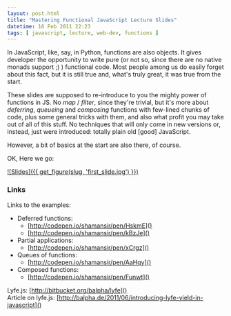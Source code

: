 ```yaml
---
layout: post.html
title: "Mastering Functional JavaScript Lecture Slides"
datetime: 16 Feb 2011 22:23
tags: [ javascript, lecture, web-dev, functions ]
---
```


In JavaScript, like, say, in Python, functions are also objects. It gives developer the opportunity to write pure (or not so, since there are no native monads support ;) ) functional code. Most people among us do easily forget about this fact, but it is still true and, what's truly great, it was true from the start.

These slides are supposed to re-introduce to you the mighty power of functions in JS. No _map_ / _filter_, since they're trivial, but it's more about _deferring_, _queueing_ and _composing_ functions with few-lined chunks of code, plus some general tricks with them, and also what profit you may take out of all of this stuff. No techniques that will only come in new versions or, instead, just were introduced: totally plain old [good] JavaScript.

However, a bit of basics at the start are also there, of course. 

OK, Here we go:

[![Slides]({{ get_figure(slug, 'first_slide.jpg') }})](https://speakerdeck.com/shamansir/mastering-functional-javascript)

<!-- <script async class="speakerdeck-embed" data-id="e7f6bbc0599d0130d1bf1231392d87a1" data-ratio="1.33333333333333" src="//speakerdeck.com/assets/embed.js"></script> -->

### Links

Links to the examples:

* Deferred functions: 
    * [http://codepen.io/shamansir/pen/HskmE]()
    * [http://codepen.io/shamansir/pen/kBzJe]()
* Partial applications: 
    * [http://codepen.io/shamansir/pen/xCrgz]() 
* Queues of functions: 
    * [http://codepen.io/shamansir/pen/AaHqy]()
* Composed functions: 
    * [http://codepen.io/shamansir/pen/Funwt]()

Lyfe.js: [http://bitbucket.org/balpha/lyfe]()<br/>
Article on lyfe.js: [http://balpha.de/2011/06/introducing-lyfe-yield-in-javascript]()


